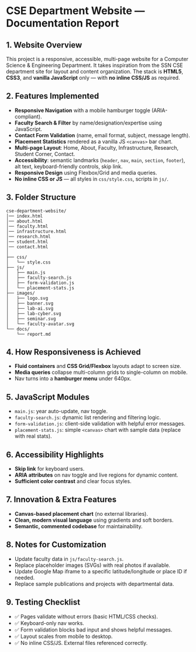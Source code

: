 # CSE Department Website — Documentation Report

## 1. Website Overview
This project is a responsive, accessible, multi-page website for a Computer Science & Engineering Department.
It takes inspiration from the SSN CSE department site for layout and content organization. The stack is **HTML5**, **CSS3**, and **vanilla JavaScript** only — with **no inline CSS/JS** as required.

## 2. Features Implemented
- **Responsive Navigation** with a mobile hamburger toggle (ARIA-compliant).
- **Faculty Search & Filter** by name/designation/expertise using JavaScript.
- **Contact Form Validation** (name, email format, subject, message length).
- **Placement Statistics** rendered as a vanilla JS `<canvas>` bar chart.
- **Multi-page Layout**: Home, About, Faculty, Infrastructure, Research, Student Corner, Contact.
- **Accessibility**: semantic landmarks (`header`, `nav`, `main`, `section`, `footer`), alt text, keyboard-friendly controls, skip link.
- **Responsive Design** using Flexbox/Grid and media queries.
- **No inline CSS or JS** — all styles in `css/style.css`, scripts in `js/`.

## 3. Folder Structure
```
cse-department-website/
│── index.html
│── about.html
│── faculty.html
│── infrastructure.html
│── research.html
│── student.html
│── contact.html
│
├── css/
│   └── style.css
├── js/
│   ├── main.js
│   ├── faculty-search.js
│   ├── form-validation.js
│   └── placement-stats.js
├── images/
│   ├── logo.svg
│   ├── banner.svg
│   ├── lab-ai.svg
│   ├── lab-cyber.svg
│   ├── seminar.svg
│   └── faculty-avatar.svg
└── docs/
    └── report.md
```

## 4. How Responsiveness is Achieved
- **Fluid containers** and **CSS Grid/Flexbox** layouts adapt to screen size.
- **Media queries** collapse multi-column grids to single-column on mobile.
- Nav turns into a **hamburger menu** under 640px.

## 5. JavaScript Modules
- `main.js`: year auto-update, nav toggle.
- `faculty-search.js`: dynamic list rendering and filtering logic.
- `form-validation.js`: client-side validation with helpful error messages.
- `placement-stats.js`: simple `<canvas>` chart with sample data (replace with real stats).

## 6. Accessibility Highlights
- **Skip link** for keyboard users.
- **ARIA attributes** on nav toggle and live regions for dynamic content.
- **Sufficient color contrast** and clear focus styles.

## 7. Innovation & Extra Features
- **Canvas-based placement chart** (no external libraries).
- **Clean, modern visual language** using gradients and soft borders.
- **Semantic, commented codebase** for maintainability.

## 8. Notes for Customization
- Update faculty data in `js/faculty-search.js`.
- Replace placeholder images (SVGs) with real photos if available.
- Update Google Map iframe to a specific latitude/longitude or place ID if needed.
- Replace sample publications and projects with departmental data.

## 9. Testing Checklist
- ✅ Pages validate without errors (basic HTML/CSS checks).
- ✅ Keyboard-only nav works.
- ✅ Form validation blocks bad input and shows helpful messages.
- ✅ Layout scales from mobile to desktop.
- ✅ No inline CSS/JS. External files referenced correctly.
